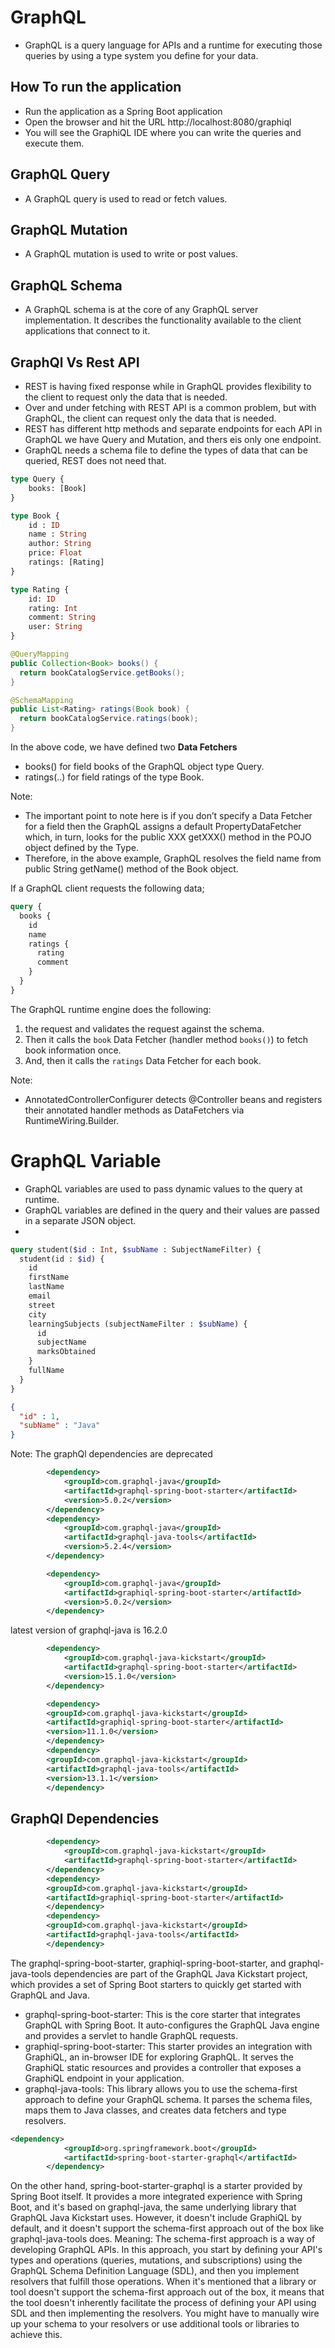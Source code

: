 
# GraphQL
- GraphQL is a query language for APIs and a runtime for executing those queries by using a type system you define for your data.

## How To run the application
- Run the application as a Spring Boot application
- Open the browser and hit the URL http://localhost:8080/graphiql
- You will see the GraphiQL IDE where you can write the queries and execute them.

## GraphQL Query
- A GraphQL query is used to read or fetch values.

##  GraphQL Mutation
- A GraphQL mutation is used to write or post values.

## GraphQL Schema
- A GraphQL schema is at the core of any GraphQL server implementation. It describes the functionality available to the client applications that connect to it.

## GraphQl Vs Rest API
- REST is having fixed response while in GraphQL provides flexibility to the client to request only the data that is needed.
- Over and under fetching with REST API is a common problem, but with GraphQL, the client can request only the data that is needed.
- REST has different http methods and separate endpoints for each API in GraphQL we have Query and Mutation, and thers eis only one endpoint.
- GraphQL needs a schema file to define the types of data that can be queried, REST does not need that.


```graphql
type Query {
    books: [Book]
}

type Book {
    id : ID
    name : String
    author: String
    price: Float
    ratings: [Rating]
}

type Rating {
    id: ID
    rating: Int
    comment: String
    user: String
}

```
```java
@QueryMapping
public Collection<Book> books() {
  return bookCatalogService.getBooks();
}

@SchemaMapping
public List<Rating> ratings(Book book) {
  return bookCatalogService.ratings(book);
}
```

In the above code, we have defined two **Data Fetchers**
- books() for field books of the GraphQL object type Query.
- ratings(..) for field ratings of the type Book.

Note: 
- The important point to note here is if you don’t specify a Data Fetcher for a field then the GraphQL assigns a default PropertyDataFetcher which, in turn, looks for the public XXX getXXX() method in the POJO object defined by the Type.
- Therefore, in the above example, GraphQL resolves the field name from public String getName() method of the Book object.


If a GraphQL client requests the following data;

```graphql
query {
  books {
    id
    name
    ratings {
      rating
      comment
    }
  }
}
```
The GraphQL runtime engine does the following:

1.  the request and validates the request against the schema.
2. Then it calls the `book` Data Fetcher (handler method `books()`) to fetch book information once.
3. And, then it calls the `ratings` Data Fetcher for each book.

Note:
- AnnotatedControllerConfigurer detects @Controller beans and registers their annotated handler methods as DataFetchers via RuntimeWiring.Builder.

# GraphQL Variable
- GraphQL variables are used to pass dynamic values to the query at runtime.
- GraphQL variables are defined in the query and their values are passed in a separate JSON object.
- 
```graphql
query student($id : Int, $subName : SubjectNameFilter) {
  student(id : $id) {
    id
    firstName
    lastName
    email
    street
    city
    learningSubjects (subjectNameFilter : $subName) {
      id
      subjectName
      marksObtained
    }
    fullName
  } 
}
```
```json
{
  "id" : 1,
  "subName" : "Java"
}

```


Note:
The graphQl dependencies are deprecated
```xml
        <dependency>
            <groupId>com.graphql-java</groupId>
            <artifactId>graphql-spring-boot-starter</artifactId>
            <version>5.0.2</version>
        </dependency>
        <dependency>
            <groupId>com.graphql-java</groupId>
            <artifactId>graphql-java-tools</artifactId>
            <version>5.2.4</version>
        </dependency>

        <dependency>
            <groupId>com.graphql-java</groupId>
            <artifactId>graphiql-spring-boot-starter</artifactId>
            <version>5.0.2</version>
        </dependency>
```
latest version of graphql-java is 16.2.0
```xml
        <dependency>
            <groupId>com.graphql-java-kickstart</groupId>
            <artifactId>graphql-spring-boot-starter</artifactId>
            <version>15.1.0</version>
        </dependency>

        <dependency>
        <groupId>com.graphql-java-kickstart</groupId>
        <artifactId>graphiql-spring-boot-starter</artifactId>
        <version>11.1.0</version>
        </dependency>
        <dependency>
        <groupId>com.graphql-java-kickstart</groupId>
        <artifactId>graphql-java-tools</artifactId>
        <version>13.1.1</version>
        </dependency>

```

## GraphQl Dependencies

```xml
        <dependency>
            <groupId>com.graphql-java-kickstart</groupId>
            <artifactId>graphql-spring-boot-starter</artifactId>
        </dependency>
        <dependency>
        <groupId>com.graphql-java-kickstart</groupId>
        <artifactId>graphiql-spring-boot-starter</artifactId>
        </dependency>
        <dependency>
        <groupId>com.graphql-java-kickstart</groupId>
        <artifactId>graphql-java-tools</artifactId>
        </dependency>
```
The graphql-spring-boot-starter, graphiql-spring-boot-starter, and graphql-java-tools dependencies are part of the GraphQL Java Kickstart project, 
which provides a set of Spring Boot starters to quickly get started with GraphQL and Java.  
- graphql-spring-boot-starter: This is the core starter that integrates GraphQL with Spring Boot. It auto-configures the GraphQL Java engine and provides a servlet to handle GraphQL requests.  
- graphiql-spring-boot-starter: This starter provides an integration with GraphiQL, an in-browser IDE for exploring GraphQL. It serves the GraphiQL static resources and provides a controller that exposes a GraphiQL endpoint in your application.  
- graphql-java-tools: This library allows you to use the schema-first approach to define your GraphQL schema. It parses the schema files, maps them to Java classes, and creates data fetchers and type resolvers.  
```xml
<dependency>
            <groupId>org.springframework.boot</groupId>
            <artifactId>spring-boot-starter-graphql</artifactId>
        </dependency>
```
On the other hand, spring-boot-starter-graphql is a starter provided by Spring Boot itself. 
It provides a more integrated experience with Spring Boot, and it's based on graphql-java, the same underlying library that GraphQL Java Kickstart uses. 
However, it doesn't include GraphiQL by default, and it doesn't support the schema-first approach out of the box like graphql-java-tools does. 
Meaning: 
The schema-first approach is a way of developing GraphQL APIs. In this approach, you start by defining your API's types and operations (queries, mutations, and subscriptions) using the GraphQL Schema Definition
Language (SDL), and then you implement resolvers that fulfill those operations.
When it's mentioned that a library or tool doesn't support the schema-first approach out of the box, it means that the tool doesn't inherently facilitate the process of 
defining your API using SDL and then implementing the resolvers. You might have to manually wire up your schema to your resolvers or use additional tools or libraries to achieve this. 











